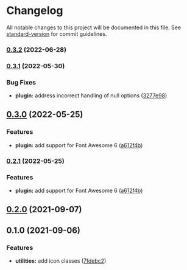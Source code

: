 # Changelog

All notable changes to this project will be documented in this file. See [standard-version](https://github.com/conventional-changelog/standard-version) for commit guidelines.

### [0.3.2](https://github.com/mattpfeffer/tailwind-fontawesome/compare/v0.3.1...v0.3.2) (2022-06-28)

### [0.3.1](https://github.com/mattpfeffer/tailwind-fontawesome/compare/v0.3.0...v0.3.1) (2022-05-30)


### Bug Fixes

* **plugin:** address incorrect handling of null options ([3277e98](https://github.com/mattpfeffer/tailwind-fontawesome/commit/3277e985025e8a75bd5ed0883efce7bf124daab5))

## [0.3.0](https://github.com/mattpfeffer/tailwind-fontawesome/compare/v0.2.0...v0.3.0) (2022-05-25)


### Features

* **plugin:** add support for Font Awesome 6 ([a612f4b](https://github.com/mattpfeffer/tailwind-fontawesome/commit/a612f4b93a6afaf1908e282bdbb5d2a3aec1e418))

### [0.2.1](https://github.com/mattpfeffer/tailwind-fontawesome/compare/v0.2.0...v0.2.1) (2022-05-25)


### Features

* **plugin:** add support for Font Awesome 6 ([a612f4b](https://github.com/mattpfeffer/tailwind-fontawesome/commit/a612f4b93a6afaf1908e282bdbb5d2a3aec1e418))

## [0.2.0](https://github.com/mattpfeffer/tailwind-fontawesome/compare/v0.1.0...v0.2.0) (2021-09-07)

## 0.1.0 (2021-09-06)


### Features

* **utilities:** add icon classes ([7fdebc2](https://github.com/mattpfeffer/tailwind-fontawesome/commit/7fdebc26a84bd6c064ceb1ac1e09effb9dbf6d26))
